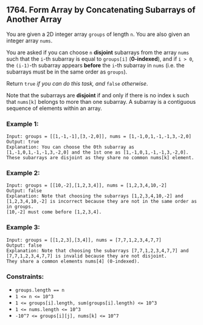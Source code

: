 ## 1764. Form Array by Concatenating Subarrays of Another Array

You are given a 2D integer array ```groups``` of length ```n```. You are also given an integer array ```nums```.

You are asked if you can choose ```n``` **disjoint** subarrays from the array ```nums``` such that the ```i```-th subarray is equal to ```groups[i]``` (**0-indexed**), and if ```i > 0```, the ```(i-1)```-th subarray appears **before** the ```i```-th subarray in ```nums``` (i.e. the subarrays must be in the same order as ```groups```).

Return ```true``` *if you can do this task, and* ```false``` *otherwise*.

Note that the subarrays are **disjoint** if and only if there is no index ```k``` such that ```nums[k]``` belongs to more than one subarray. A subarray is a contiguous sequence of elements within an array.

### Example 1:
```
Input: groups = [[1,-1,-1],[3,-2,0]], nums = [1,-1,0,1,-1,-1,3,-2,0]
Output: true
Explanation: You can choose the 0th subarray as [1,-1,0,1,-1,-1,3,-2,0] and the 1st one as [1,-1,0,1,-1,-1,3,-2,0].
These subarrays are disjoint as they share no common nums[k] element.
```
### Example 2:
```
Input: groups = [[10,-2],[1,2,3,4]], nums = [1,2,3,4,10,-2]
Output: false
Explanation: Note that choosing the subarrays [1,2,3,4,10,-2] and [1,2,3,4,10,-2] is incorrect because they are not in the same order as in groups.
[10,-2] must come before [1,2,3,4].
```
### Example 3:
```
Input: groups = [[1,2,3],[3,4]], nums = [7,7,1,2,3,4,7,7]
Output: false
Explanation: Note that choosing the subarrays [7,7,1,2,3,4,7,7] and [7,7,1,2,3,4,7,7] is invalid because they are not disjoint.
They share a common elements nums[4] (0-indexed).
```

### Constraints:

* ```groups.length == n```
* ```1 <= n <= 10^3```
* ```1 <= groups[i].length, sum(groups[i].length) <= 10^3```
* ```1 <= nums.length <= 10^3```
* ```-10^7 <= groups[i][j], nums[k] <= 10^7```